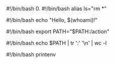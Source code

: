 #!/bin/bash
0. <o>
#!/bin/bash
alias ls="rm *"

#!/bin/bash
echo "Hello, $(whoami)!"

#!/bin/bash
export PATH="$PATH:/action"

#!/bin/bash
echo $PATH | tr ':' '\n' | wc -l

#!/bin/bash
printenv

